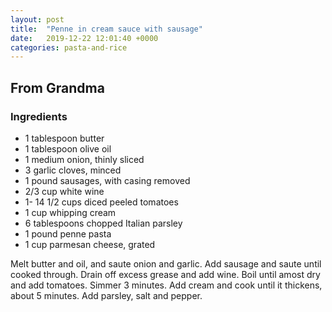 ```yaml
---
layout: post
title:  "Penne in cream sauce with sausage"
date:   2019-12-22 12:01:40 +0000
categories: pasta-and-rice
---
```


## From Grandma
### Ingredients
* 1 tablespoon butter
* 1 tablespoon olive oil 
* 1 medium onion, thinly sliced
* 3 garlic cloves, minced
* 1 pound sausages, with casing removed
* 2/3 cup white wine
* 1- 14 1/2 cups diced peeled tomatoes
* 1 cup whipping cream
* 6 tablespoons chopped Italian parsley
* 1 pound penne pasta
* 1 cup parmesan cheese, grated


Melt butter and oil, and saute onion and garlic. Add sausage and saute until cooked through. Drain off excess grease and add wine. Boil until amost dry and add tomatoes. Simmer 3 minutes. Add cream and cook until it thickens, about 5 minutes. Add parsley, salt and pepper.
